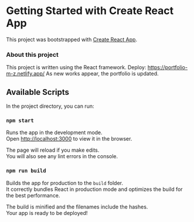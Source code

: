 # Getting Started with Create React App

This project was bootstrapped with [Create React App](https://github.com/facebook/create-react-app).

### About this project

This project is written using the React framework.
Deploy: https://portfolio-m-z.netlify.app/
As new works appear, the portfolio is updated.

## Available Scripts

In the project directory, you can run:

### `npm start`

Runs the app in the development mode.\
Open [http://localhost:3000](http://localhost:3000) to view it in the browser.

The page will reload if you make edits.\
You will also see any lint errors in the console.

### `npm run build`

Builds the app for production to the `build` folder.\
It correctly bundles React in production mode and optimizes the build for the best performance.

The build is minified and the filenames include the hashes.\
Your app is ready to be deployed!

